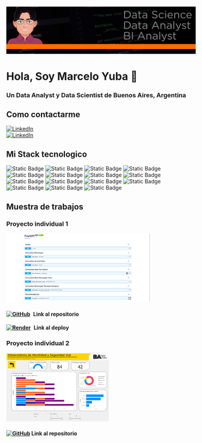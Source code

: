<div align="center">

![Banner](scr/banner.png)
</div>

<h1> Hola, Soy Marcelo Yuba 👋 </h1>

### Un Data Analyst  y Data Scientist de Buenos Aires, Argentina

## Como contactarme

<div>
<a href="https://www.linkedin.com/in/marcelo-yuba-b9a39827b/" target="_blank"><img alt="LinkedIn" src="https://img.shields.io/badge/LinkedIn-blue?style=flat&logo=linkedin"></a>
</div>
<div>
<a href="mailto:marceloyuba@gmail.com"><img alt="LinkedIn" src="https://img.shields.io/badge/Gmail-D14836?style=flat&logo=gmail&logoColor=white"></a>
</div>

## Mi Stack tecnologico

<div>

![Static Badge](https://img.shields.io/badge/Python-gray?style=flat&logo=python)
![Static Badge](https://img.shields.io/badge/-Pandas-gray?style=flat&logo=pandas)
![Static Badge](https://img.shields.io/badge/-Matplotlib-gray?style=flat&logo=Matplotlib)
![Static Badge](https://img.shields.io/badge/-Seaborn-gray?style=flat&logo=Seaborn)
![Static Badge](https://img.shields.io/badge/-MySql-gray?style=flat&logo=MySql)
![Static Badge](https://img.shields.io/badge/-SQL_Server-gray?style=flat&logo=SQL_Server)
![Static Badge](https://img.shields.io/badge/PowerBI-gray?style=flat&logo=powerbi)
![Static Badge](https://img.shields.io/badge/-Adobe_Photoshop-gray?style=flat&logo=Adobe_Photoshop)
![Static Badge](https://img.shields.io/badge/Streamlit-gray?style=flat&logo=Streamlit)
![Static Badge](https://img.shields.io/badge/FastApi-gray?style=flat&logo=FastApi)
![Static Badge](https://img.shields.io/badge/Render-gray?style=flat&logo=Render)
![Static Badge](https://img.shields.io/badge/-GoogleBigQuery-gray?style=flat&logo=GoogleBigQuery)
![Static Badge](https://img.shields.io/badge/-GoogleCloud-gray?style=flat&logo=GoogleCloud)
![Static Badge](https://img.shields.io/badge/-Jupyter_Notebook-gray?style=flat&logo=jupyter)
![Static Badge](https://img.shields.io/badge/Visual_Studio_Code-gray?style=flat&logo=visual%20studio%20code&logoColor=white)


</div>

## Muestra de trabajos

### Proyecto individual 1

<div>

![Banner](scr/pi1.png)
</div>
<h4 style="display: flex; align-items: center;">
    <a href="https://github.com/marceloyuba/Proyecto-Individual-P1" target="_blank">
        <img alt="GitHub" src="https://img.shields.io/badge/GitHub-gray?style=flat&logo=github" style="height: 24px;">
    </a>
    <span style="margin-left: 8px;">Link al repositorio</span>
</h4>
<div>
<h4 style="display: flex; align-items: center;">
<a href="https://marcelo-yuba-pi1.onrender.com/" target="_blank"><img alt="Render" src="https://img.shields.io/badge/Render-gray?style=flat&logo=Render" style="height: 24px;"></a>     
<span style="margin-left: 8px;">Link al deploy</span>
</h4>
</div>

### Proyecto individual 2

<div>

![Banner](scr/pi2.png)
</div>
        
<h4><a href="https://github.com/marceloyuba/Proyecto_individual_Data_Analyst" target="_blank"><img alt="GitHub" src="https://img.shields.io/badge/GitHub-black?style=flat-square&logo=github"></a> Link al repositorio</h4>
